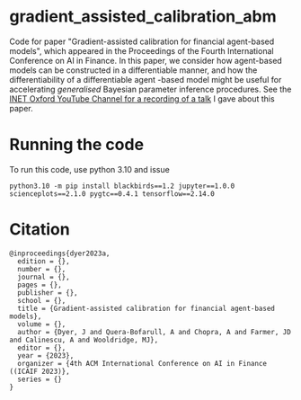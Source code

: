 # gradient_assisted_calibration_abm
Code for paper "Gradient-assisted calibration for financial agent-based models", 
which appeared in the Proceedings of the Fourth International Conference on AI in Finance. In this paper, we consider how agent-based models can be constructed in a differentiable manner, and how the differentiability of a differentiable agent
-based model might be useful for accelerating _generalised_ Bayesian parameter inference procedures. See the <a href="https://m.youtube.com/watch?v=ria0aKWztGE">INET Oxford YouTube Channel for a recording of a talk</a> I gave about this paper.

# Running the code
To run this code, use python 3.10 and issue
```
python3.10 -m pip install blackbirds==1.2 jupyter==1.0.0 scienceplots==2.1.0 pygtc==0.4.1 tensorflow==2.14.0
```

# Citation
```
@inproceedings{dyer2023a,
  edition = {},
  number = {},
  journal = {},
  pages = {},
  publisher = {},
  school = {},
  title = {Gradient-assisted calibration for financial agent-based models},
  volume = {},
  author = {Dyer, J and Quera-Bofarull, A and Chopra, A and Farmer, JD and Calinescu, A and Wooldridge, MJ},
  editor = {},
  year = {2023},
  organizer = {4th ACM International Conference on AI in Finance ((ICAIF 2023)},
  series = {}
}
```
